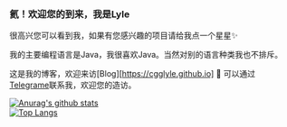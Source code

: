 ### 氦！欢迎您的到来，我是Lyle

很高兴您可以看到我，如果有您感兴趣的项目请给我点一个星星✨  

我的主要编程语言是Java，我很喜欢Java。当然对别的语言种类我也不排斥。

这是我的博客，欢迎来访[Blog][https://cgglyle.github.io]
💬 可以通过[Telegrame](https://t.me/cgglyle)联系我，欢迎您的造访。 

[![Anurag's github stats](https://github-readme-stats.vercel.app/api?username=cgglyle&theme=github_dark)](https://github.com/USERNAME/github-readme-stats)  
[![Top Langs](https://github-readme-stats.vercel.app/api/top-langs/?username=cgglyle&layout=compact&theme=github_dark)](https://github.com/USERNAME/github-readme-stats)

<!--
**cgglyle/cgglyle** is a ✨ _special_ ✨ repository because its `README.md` (this file) appears on your GitHub profile.

Here are some ideas to get you started:

- 🔭 I’m currently working on ...
- 🌱 I’m currently learning ...
- 👯 I’m looking to collaborate on ...
- 🤔 I’m looking for help with ...
- 💬 Ask me about ...
- 📫 How to reach me: ...
- 😄 Pronouns: ...
- ⚡ Fun fact: ...
-->
